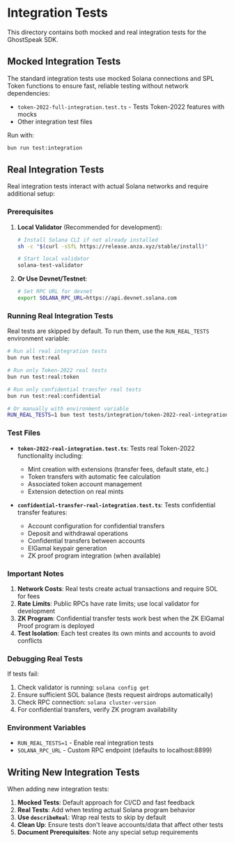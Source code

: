 # Integration Tests

This directory contains both mocked and real integration tests for the GhostSpeak SDK.

## Mocked Integration Tests

The standard integration tests use mocked Solana connections and SPL Token functions to ensure fast, reliable testing without network dependencies:

- `token-2022-full-integration.test.ts` - Tests Token-2022 features with mocks
- Other integration test files

Run with:
```bash
bun run test:integration
```

## Real Integration Tests

Real integration tests interact with actual Solana networks and require additional setup:

### Prerequisites

1. **Local Validator** (Recommended for development):
   ```bash
   # Install Solana CLI if not already installed
   sh -c "$(curl -sSfL https://release.anza.xyz/stable/install)"
   
   # Start local validator
   solana-test-validator
   ```

2. **Or Use Devnet/Testnet**:
   ```bash
   # Set RPC URL for devnet
   export SOLANA_RPC_URL=https://api.devnet.solana.com
   ```

### Running Real Integration Tests

Real tests are skipped by default. To run them, use the `RUN_REAL_TESTS` environment variable:

```bash
# Run all real integration tests
bun run test:real

# Run only Token-2022 real tests
bun run test:real:token

# Run only confidential transfer real tests
bun run test:real:confidential

# Or manually with environment variable
RUN_REAL_TESTS=1 bun test tests/integration/token-2022-real-integration.test.ts
```

### Test Files

- **`token-2022-real-integration.test.ts`**: Tests real Token-2022 functionality including:
  - Mint creation with extensions (transfer fees, default state, etc.)
  - Token transfers with automatic fee calculation
  - Associated token account management
  - Extension detection on real mints

- **`confidential-transfer-real-integration.test.ts`**: Tests confidential transfer features:
  - Account configuration for confidential transfers
  - Deposit and withdrawal operations
  - Confidential transfers between accounts
  - ElGamal keypair generation
  - ZK proof program integration (when available)

### Important Notes

1. **Network Costs**: Real tests create actual transactions and require SOL for fees
2. **Rate Limits**: Public RPCs have rate limits; use local validator for development
3. **ZK Program**: Confidential transfer tests work best when the ZK ElGamal Proof program is deployed
4. **Test Isolation**: Each test creates its own mints and accounts to avoid conflicts

### Debugging Real Tests

If tests fail:

1. Check validator is running: `solana config get`
2. Ensure sufficient SOL balance (tests request airdrops automatically)
3. Check RPC connection: `solana cluster-version`
4. For confidential transfers, verify ZK program availability

### Environment Variables

- `RUN_REAL_TESTS=1` - Enable real integration tests
- `SOLANA_RPC_URL` - Custom RPC endpoint (defaults to localhost:8899)

## Writing New Integration Tests

When adding new integration tests:

1. **Mocked Tests**: Default approach for CI/CD and fast feedback
2. **Real Tests**: Add when testing actual Solana program behavior
3. **Use `describeReal`**: Wrap real tests to skip by default
4. **Clean Up**: Ensure tests don't leave accounts/data that affect other tests
5. **Document Prerequisites**: Note any special setup requirements